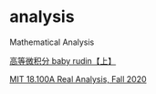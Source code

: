 # analysis
Mathematical Analysis


[高等微积分 baby rudin【上】](https://www.bilibili.com/video/BV1px411C7bL/)

[MIT 18.100A Real Analysis, Fall 2020](https://www.youtube.com/playlist?list=PLUl4u3cNGP61O7HkcF7UImpM0cR_L2gSw)

